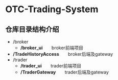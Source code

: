 # OTC-Trading-System
## 仓库目录结构介绍
* /broker
    * <b>/broker_ui</b>&ensp;&ensp;&ensp;&ensp;broker前端项目
* <b>/TradeHistoryAccess</b>&ensp;&ensp;&ensp;&ensp;broker后端及gateway
* /trader
    * <b>/trader_ui</b>&ensp;&ensp;&ensp;&ensp;trader前端项目
    * <b>/TraderGateway</b>&ensp;&ensp;&ensp;&ensp;trader后端及gateway

